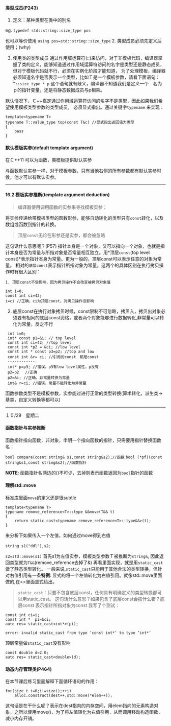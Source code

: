 #### 类型成员(P243)
1. 定义：某种类型在类中的别名

eg. `typedef std::string::size_type pos`
 
也可以等价使用
`using pos=std::string::size_type`
2. 类型成员必须先定义后使用；(why)

3. 使用类的类型成员
通过作用域运算符(::)来访问，对于非模板代码，编译器掌握了类的定义，能够知道通过作用域运算符访问的名字是类型还是静态成员，
但对于模板代码就不行，必须在实例化阶段才能知道，
为了处理模板，编译器必须知道名字是否表示一个类型，比如Ｔ是一个模板参数，请看下面语句：
`T::size_type * p`
这个语句就有歧义，编译器不知道我们是定义一个　名为ｐ的指针变量，还是将静态数据成员与p相乘。

默认情况下，Ｃ++嘉定通过作用域运算符访问的名字不是类型，因此如果我们希望使用模板类型参数的类型成员，
必须显式指出。通过关键字`typename` 来实现：
```
template<typename T>
typename T::value_type top(const T&c) //显式指出返回值为类型
{
    pass
}
```

#### 默认模板实参(default template argument)
在Ｃ++11 可以为函数，类模板提供默认实参

与函数默认实参一样，对于模板参数，只有当他右侧的所有参数都有默认实参时候，他才可以有默认实参。


-----------------------

#### 16.2 模板实参推断(template argument deduction)
> 编译器使用调用函数的实参来寻找模板实参；

将实参传递给带模板类型的函数形参，能够自动转化的类型只有`const`转化，以及数组或函数到指针的转换。

> 顶层`const`无论在形参还是实参，都会被忽略

这句话什么意思呢？(P57)
指针本身是一个对象，又可以指向一个对象，也就是指针本身是否为常量与所指对象是否常量相互独立。用*顶层`const`(top level const)*表示指针本身为常量。更为一般的，顶层const可以表示任意的对象为常量。
相对的`底层const`表示指针所指对象为常量。这两个的具体区别在执行拷贝操作时有很大区别：

    1. 顶层const不受影响，因为拷贝操作不会改变被拷贝对象值
   ```
   int i=0;
   const int ci=42;
   i=ci //正确，ci为顶层const，对拷贝操作没影响
   ```
   2. 底层const在执行对象拷贝时候，const限制不可忽略，拷贝入，拷贝出对象必须要有相同的底层const资格，或者两个对象能够进行数据转化,非常量可以转化为常量，反之不行
   ```
    int i=0;
    int* const p1=&i; // top level
    const int ci=42; //top level
    const int *p2 = &ci; //low level
    const int * const p3=p2; //top and low
    const int &r= ci; //引用的const　都是const
    ------------
    int* p=p3; //错误，p3有low level属性，p没有
    p2=p2 　//正确
    p2=&i; //正确，非常量转换为常量
    int& r=ci; //错误，常量不能转化为非常量

   ```


函数参数类型不是模板参数，实参能过进行正常的类型转换(算术转化，派生类->基类，自定义转换等都可以)

--------
１０/29　星期二

#### 函数指针与实参推断

函数指针指向函数，非对象，申明一个指向函数的指针，只需要用指针替换函数名：

`bool compare(cosnt string& s1,const string&s2);//函数`
`bool (*pf)(const string&s1,const string&s2);//函数指针`

**NOTE**:
函数指针名两边的()不可少，去掉则表示函数返回为`bool`指针的函数


#### 理解std::move
标准库里面`move`的定义还是很subtle
```
template<typename T>
typename remove_reference<T>::type &&move(T&& t)
{
    return static_cast<typename remove_reference<T>::type&&>(t);
}
```
来分析下如果传入一个左值，如何通过move得到右值

`string s1("ddl"),s2`;

`s2=std::move(s1)`
首先s1为左值实参，模板类型参数Ｔ被推断为`string&`,
因此返回类型就为`T&&`(remove_reference去掉了&)
再看里面实现，就是用`static_cast`做了静态类型转化。
一般来说,`static_cast`只能用于其他合法的类型转换，但针对右值引用有一条**特例**: 显式的将一个左值转化为右值引用。就像std::move里面做的,在<>里面显式给出。

>`static_cast`：只要不包含底层const，任何具有明确定义的类型转换都可以用static_cast。
这句话什么意思？如果包含了底层const会报什么错？底层const 表示指针所指对象为const
我写了个测试：
```
const int ci=i;
const int *  pi=&ci;
auto res= static_cast<int*>(pi);
```
 `error: invalid static_cast from type ‘const int*’ to type ‘int*’`

顶层常量做`static_cast`没有影响
```
const double d=2.0;
auto res= static_cast<double>(d);
```
#### 动态内存管理类(P464)
在本节课后练习里面解释下面循环语句的作用：
```
for(size_t i=0;i!=size();++i)
    alloc.construct(dest++,std::move(*elem++));
```
这句话是在干什么呢？表示在dest指向的内存空间，用elem指向的元素构造对象，之所以使用move()，为了将左值转化为右值引用，从而调用移动构造函数，减小内存开销。

